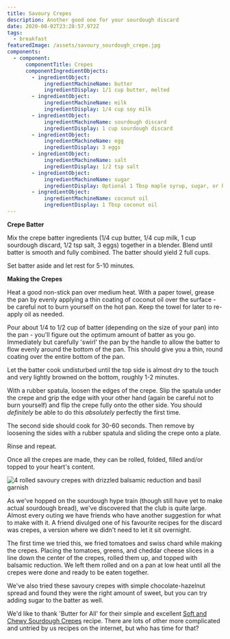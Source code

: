 ```yaml
---
title: Savoury Crepes
description: Another good one for your sourdough discard
date: 2020-08-02T23:28:57.972Z
tags:
  - breakfast
featuredImage: /assets/savoury_sourdough_crepe.jpg
components:
  - component:
      componentTitle: Crepes
      componentIngredientObjects:
        - ingredientObject:
            ingredientMachineName: butter
            ingredientDisplay: 1/1 cup butter, melted
        - ingredientObject:
            ingredientMachineName: milk
            ingredientDisplay: 1/4 cup soy milk
        - ingredientObject:
            ingredientMachineName: sourdough discard
            ingredientDisplay: 1 cup sourdough discard
        - ingredientObject:
            ingredientMachineName: egg
            ingredientDisplay: 3 eggs
        - ingredientObject:
            ingredientMachineName: salt
            ingredientDisplay: 1/2 tsp salt
        - ingredientObject:
            ingredientMachineName: sugar
            ingredientDisplay: Optional 1 Tbsp maple syrup, sugar, or honey (for sweet crepes)
        - ingredientObject:
            ingredientMachineName: coconut oil
            ingredientDisplay: 1 Tbsp coconut oil
---
```

**Crepe Batter** 

Mix the crepe batter ingredients (1/4 cup butter, 1/4 cup milk, 1 cup sourdough discard, 1/2 tsp salt, 3 eggs) together in a blender. Blend until batter is smooth and fully combined. The batter should yield 2 full cups. 

Set batter aside and let rest for 5-10 minutes. 

**Making the Crepes**

Heat a good non-stick pan over medium heat. With a paper towel, grease the pan by evenly applying a thin coating of coconut oil over the surface - be careful not to burn yourself on the hot pan. Keep the towel for later to re-apply oil as needed. 

Pour about 1/4 to 1/2 cup of batter (depending on the size of your pan) into the pan - you'll figure out the optimum amount of batter as you go. Immediately but carefully 'swirl' the pan by the handle to allow the batter to flow evenly around the bottom of the pan. This should give you a thin, round coating over the entire bottom of the pan. 

Let the batter cook undisturbed until the top side is almost dry to the touch and very lightly browned on the bottom, roughly 1-2 minutes. 

With a rubber spatula, loosen the edges of the crepe. Slip the spatula under the crepe and grip the edge with your other hand (again be careful not to burn yourself) and flip the crepe fully onto the other side. You should *definitely* be able to do this *absolutely* perfectly the first time. 

The second side should cook for 30-60 seconds. Then remove by loosening the sides with a rubber spatula and sliding the crepe onto a plate. 

Rinse and repeat. 

Once all the crepes are made, they can be rolled, folded, filled and/or topped to your heart's content. 

![4 rolled savoury crepes with drizzled balsamic reduction and basil garnish](/assets/savoury_sourdough_crepe.jpg "Cheddar, chard, and tomato savoury crepes with balsamic reduction ")

As we've hopped on the sourdough hype train (though still have yet to make actual sourdough bread), we've discovered that the club is quite large. Almost every outing we have friends who have another suggestion for what to make with it. A friend divulged one of his favourite recipes for the discard was crepes, a version where we didn't need to let it sit overnight. 

The first time we tried this, we fried tomatoes and swiss chard while making the crepes. Placing the tomatoes, greens, and cheddar cheese slices in a line down the center of the crepes, rolled them up, and topped with balsamic reduction. We left them rolled and on a pan at low heat until all the crepes were done and ready to be eaten together. 

We've also tried these savoury crepes with simple chocolate-hazelnut spread and found they were the right amount of sweet, but you can try adding sugar to the batter as well. 

We'd like to thank 'Butter for All' for their simple and excellent [Soft and Chewy Sourdough Crepes](https://www.butterforall.com/traditional-cooking-traditional-living/soft-and-chewy-sourdough-crepes/) recipe. There are lots of other more complicated and untried by us recipes on the internet, but who has time for that?